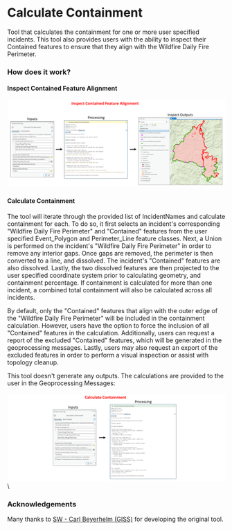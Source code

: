 # Calculate Containment

Tool that calculates the containment for one or more user specified incidents. This tool also provides users with the ability to inspect their Contained features to ensure that they align with the Wildfire Daily Fire Perimeter.

### How does it work?

#### Inspect Contained Feature Alignment

![screenshot_CalculateContainment_1.png](/docs/screenshot_CalculateContainment_1.png?raw=true)


#### Calculate Containment

The tool will iterate through the provided list of IncidentNames and calculate containment for each. To do so, it first selects an incident's corresponding "Wildfire Daily Fire Perimeter" and "Contained" features from the user specified Event_Polygon and Perimeter_Line feature classes. Next, a Union is performed on the incident's "Wildfire Daily Fire Perimeter" in order to remove any interior gaps. Once gaps are removed, the perimeter is then converted to a line, and dissolved. The incident's "Contained" features are also dissolved. Lastly, the two dissolved features are then projected to the user specified coordinate system prior to calculating geometry, and containment percentage. If containment is calculated for more than one incident, a combined total containment will also be calculated across all incidents.

By default, only the "Contained" features that align with the outer edge of the "Wildfire Daily Fire Perimeter" will be included in the containment calculation. However, users have the option to force the inclusion of all "Contained" features in the calculation. Additionally, users can request a report of the excluded "Contained" features, which will be generated in the geoprocessing messages. Lastly, users may also request an export of the excluded features in order to perform a visual inspection or assist with topology cleanup.

This tool doesn't generate any outputs. The calculations are provided to the user in the Geoprocessing Messages:
\
\
![screenshot_CalculateContainment_2.png](/docs/screenshot_CalculateContainment_2.png?raw=true)
\
### Acknowledgements

Many thanks to [SW - Carl Beyerhelm (GISS)](https://community.esri.com/migrated-users/371529) for developing the original tool.

